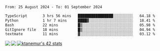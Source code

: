 <!--START_SECTION:waka-->

```txt
From: 25 August 2024 - To: 01 September 2024

TypeScript       3 hrs 56 mins   ████████████████░░░░░░░░░   64.18 %
Python           1 hr 7 mins     ████▓░░░░░░░░░░░░░░░░░░░░   18.41 %
Bash             22 mins         █▒░░░░░░░░░░░░░░░░░░░░░░░   05.98 %
GitIgnore file   18 mins         █▒░░░░░░░░░░░░░░░░░░░░░░░   04.94 %
textmate         11 mins         ▓░░░░░░░░░░░░░░░░░░░░░░░░   03.12 %
```

<!--END_SECTION:waka-->
<a href="https://github.com/anuraghazra/github-readme-stats">
  <img align="left" src="https://github-readme-stats.vercel.app/api?username=Tanesan&count_private=true&show_icons=true" />
<img align="left" src="https://github-readme-stats.vercel.app/api/top-langs/?username=Tanesan" />
</a>

[![ktanemur's 42 stats](https://badge42.vercel.app/api/v2/cl1wslf6s002109l771rng2w8/stats?cursusId=21&coalitionId=62)](https://github.com/JaeSeoKim/badge42)
